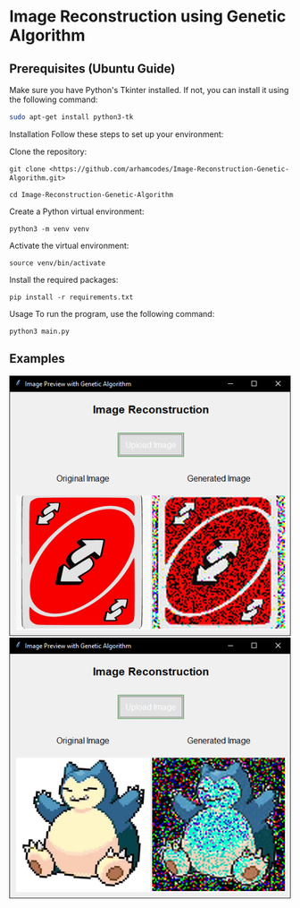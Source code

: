 # Image Reconstruction using Genetic Algorithm

## Prerequisites (Ubuntu Guide)

Make sure you have Python's Tkinter installed. If not, you can install it using the following command:

```bash
sudo apt-get install python3-tk
```

Installation
Follow these steps to set up your environment:

Clone the repository:
```
git clone <https://github.com/arhamcodes/Image-Reconstruction-Genetic-Algorithm.git>
```
```
cd Image-Reconstruction-Genetic-Algorithm
```

Create a Python virtual environment:
```
python3 -m venv venv
```

Activate the virtual environment:
```
source venv/bin/activate
```

Install the required packages:
```
pip install -r requirements.txt
```

Usage
To run the program, use the following command:
```
python3 main.py
```
## Examples
![Example Image](https://github.com/arhamcodes/Image-Reconstruction-Genetic-Algorithm/blob/main/example-2.png)
![Example Image](https://github.com/arhamcodes/Image-Reconstruction-Genetic-Algorithm/blob/main/example.png)
